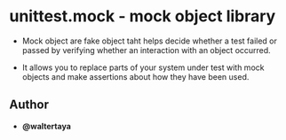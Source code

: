 # unittest.mock - mock object library

- Mock object are fake object taht helps decide whether a test failed or passed by verifying whether an interaction with an object occurred.

- It allows you to replace parts of your system under test with mock objects and make assertions about how they have been used.

## Author

- **@waltertaya**
